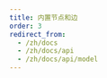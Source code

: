 ```yaml
---
title: 内置节点和边
order: 3
redirect_from:
  - /zh/docs
  - /zh/docs/api
  - /zh/docs/api/model
---
```



